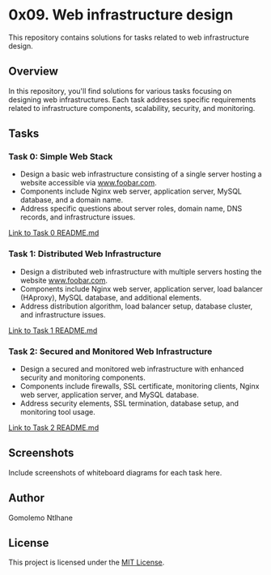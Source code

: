 # 0x09. Web infrastructure design

This repository contains solutions for tasks related to web infrastructure design.

## Overview

In this repository, you'll find solutions for various tasks focusing on designing web infrastructures. Each task addresses specific requirements related to infrastructure components, scalability, security, and monitoring.

## Tasks

### Task 0: Simple Web Stack

- Design a basic web infrastructure consisting of a single server hosting a website accessible via www.foobar.com.
- Components include Nginx web server, application server, MySQL database, and a domain name.
- Address specific questions about server roles, domain name, DNS records, and infrastructure issues.

[Link to Task 0 README.md](0x09-web_infrastructure_design/0-simple_web_stack.md)

### Task 1: Distributed Web Infrastructure

- Design a distributed web infrastructure with multiple servers hosting the website www.foobar.com.
- Components include Nginx web server, application server, load balancer (HAproxy), MySQL database, and additional elements.
- Address distribution algorithm, load balancer setup, database cluster, and infrastructure issues.

[Link to Task 1 README.md](0x09-web_infrastructure_design/1-distributed_web_infrastructure.md)

### Task 2: Secured and Monitored Web Infrastructure

- Design a secured and monitored web infrastructure with enhanced security and monitoring components.
- Components include firewalls, SSL certificate, monitoring clients, Nginx web server, application server, and MySQL database.
- Address security elements, SSL termination, database setup, and monitoring tool usage.

[Link to Task 2 README.md](0x09-web_infrastructure_design/2-secured_and_monitored_web_infrastructure.md)

## Screenshots

Include screenshots of whiteboard diagrams for each task here.

## Author

Gomolemo Ntlhane

## License

This project is licensed under the [MIT License](LICENSE).


